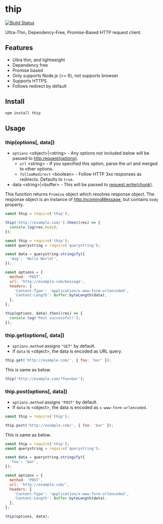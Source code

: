 # thip
[![Build Status](https://travis-ci.org/hoto17296/thip.svg)](https://travis-ci.org/hoto17296/thip)

Ultra-Thin, Dependency-Free, Promise-Based HTTP request client.

## Features
- Ultra thin, and lightweight
- Dependency free
- Promise based
- Only supports Node.js (>= 6), not supports browser
- Supports HTTPS
- Follows redirect by default

## Install
``` sh
npm install thip
```

## Usage
### thip(options[, data])
- `options` \<object\>|\<string\> - Any options not included below will be passed to [http.request(options)][http.request].
  - `url` \<string\> - If you specified this option, parse the url and merged to other options.
  - `followRedirect` \<boolean\> - Follow HTTP 3xx responses as redirects. Defaults to `true`.
- data \<string\>|\<buffer\> - This will be passed to [request.write(chunk)][request.write].

[http.request]: https://nodejs.org/api/http.html#http_http_request_options_callback
[request.write]: https://nodejs.org/api/http.html#http_request_write_chunk_encoding_callback

This function returns `Promise` object which resolves response object.
The response object is an instance of [http.IncomingMessage][http.IncomingMessage], but contains `body` property.

[http.IncomingMessage]: https://nodejs.org/api/http.html#http_class_http_incomingmessage

``` js
const thip = require('thip');

thip('http://example.com/').then((res) => {
  console.log(res.body);
});
```

``` js
const thip = require('thip');
const querystring = require('querystring');

const data = querystring.stringify({
  'msg': 'Hello World!',
});

const options = {
  method: 'POST',
  url: 'http://example.com/message',
  headers: {
    'Content-Type': 'application/x-www-form-urlencoded',
    'Content-Length': Buffer.byteLength(data),
  },
};

thip(options, data).then((res) => {
  console.log('Post successful!');
});
```

### thip.get(options[, data])
- `options.method` assigns `"GET"` by default.
- If `data` is \<object\>, the data is encoded as URL query.

``` js
thip.get('http://example.com/', { foo: 'bar' });
```

This is same as below.

``` js
thip('http://example.com/?foo=bar');
```

### thip.post(options[, data])
- `options.method` assigns `"POST"` by default.
- If `data` is \<object\>, the data is encoded as `x-www-form-urlencoded`.

``` js
const thip = require('thip');

thip.post('http://example.com/', { foo: 'bar' });
```

This is same as below.

``` js
const thip = require('thip');
const querystring = require('querystring');

const data = querystring.stringify({
  'foo': 'bar',
});

const options = {
  method: 'POST',
  url: 'http://example.com/',
  headers: {
    'Content-Type': 'application/x-www-form-urlencoded',
    'Content-Length': Buffer.byteLength(data),
  },
};

thip(options, data);
```
